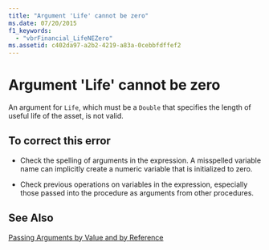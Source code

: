 ```yaml
---
title: "Argument 'Life' cannot be zero"
ms.date: 07/20/2015
f1_keywords: 
  - "vbrFinancial_LifeNEZero"
ms.assetid: c402da97-a2b2-4219-a83a-0cebbfdffef2
---
```

# Argument 'Life' cannot be zero
An argument for `Life`, which must be a `Double` that specifies the length of useful life of the asset, is not valid.  
  
## To correct this error  
  
-   Check the spelling of arguments in the expression. A misspelled variable name can implicitly create a numeric variable that is initialized to zero.  
  
-   Check previous operations on variables in the expression, especially those passed into the procedure as arguments from other procedures.  
  
## See Also  
  [Passing Arguments by Value and by Reference](../../visual-basic/programming-guide/language-features/procedures/passing-arguments-by-value-and-by-reference.md)
